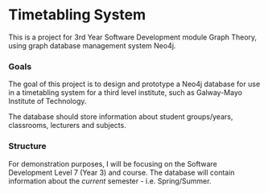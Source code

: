 # Timetabling System
This is a project for 3rd Year Software Development module Graph Theory, using graph database management system Neo4j.  

### Goals
The goal of this project is to design and prototype a Neo4j database for use in a timetabling system for a third level institute, such as Galway-Mayo Institute of Technology.  

The database should store information about student groups/years, classrooms, lecturers and subjects.  

### Structure   

For demonstration purposes, I will be focusing on the Software Development Level 7 (Year 3) and course. The database will contain information about the *current* semester - i.e. Spring/Summer.